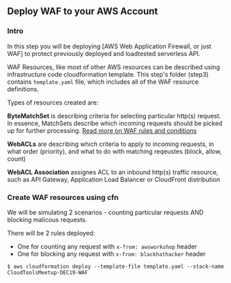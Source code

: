 ## Deploy WAF to your AWS Account

### Intro 

In this step you will be deploying [AWS Web Application Firewall, or just WAF]
to protect previously deployed and loadtested serverless API. 

WAF Resources, like most of other AWS resources can be described using
infrastructure code cloudformation template. This step's folder (step3)
contains `template.yaml` file, which includes all of the WAF resource definitions. 

Types of resources created are:

**ByteMatchSet** is describing criteria for selecting particular http(s) request. In essence, MatchSets describe which incoming requests should be picked up for further processing. [Read more on WAF rules and conditions](https://docs.aws.amazon.com/waf/latest/developerguide/how-aws-waf-works.html)

**WebACLs** are describing which criteria to apply to incoming requests, in what order (priority), and what to do with matching reqeustes (block, allow, count)

**WebACL Association** assignes ACL to an inbound http(s) traffic resource, 
such as API Gateway, Application Load Balancer or CloudFront distribution


### Create WAF resources using cfn
We will be simulating 2 scenarios - counting particular requests AND 
blocking malicous requests. 

There will be 2 rules deployed:
- One for counting any request with `x-from: awsworkshop` header
- One for blocking any request with `x-from: blackhathacker` header


```
$ aws cloudformation deploy --template-file template.yaml --stack-name CloudToolsMeetup-DEC19-WAF

```